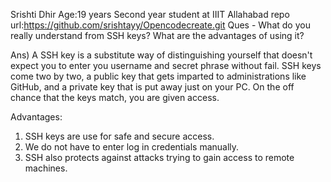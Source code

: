 Srishti Dhir
Age:19 years
Second year student at IIIT Allahabad
repo url:https://github.com/srishtayy/Opencodecreate.git
Ques - What do you really understand from SSH keys? What are the advantages of using it?

Ans)   A SSH key is a substitute way of distinguishing yourself that doesn't expect you to enter you username and secret phrase without fail. SSH keys come two by two, a public key that gets imparted to administrations like GitHub, and a private key that is put away just on your PC. On the off chance that the keys match, you are given access.

Advantages:
1) SSH keys are use for safe and secure access.
2) We do not have to enter log in credentials manually.
3) SSH also protects against attacks trying to gain access to remote machines.
